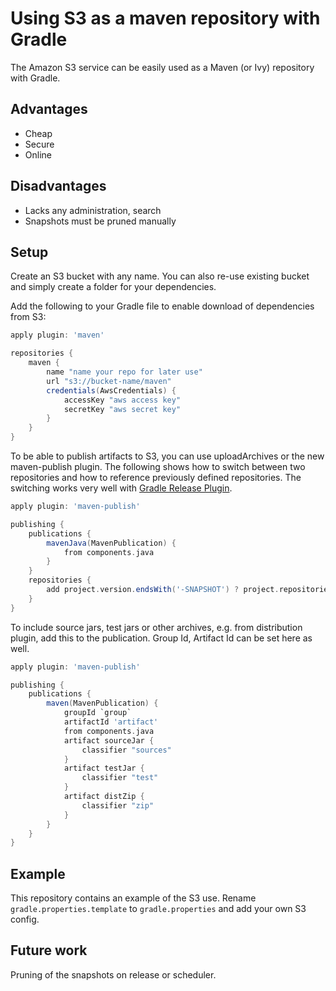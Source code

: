 Using S3 as a maven repository with Gradle
==========================================

The Amazon S3 service can be easily used as a Maven (or Ivy) repository with Gradle.

Advantages
----------
* Cheap
* Secure
* Online

Disadvantages
-------------
* Lacks any administration, search
* Snapshots must be pruned manually

Setup
-----
Create an S3 bucket with any name. You can also re-use existing bucket and simply create a folder for your dependencies.

Add the following to your Gradle file to enable download of dependencies from S3:

```gradle
apply plugin: 'maven'

repositories {
    maven {
        name "name your repo for later use"
        url "s3://bucket-name/maven"
        credentials(AwsCredentials) {
            accessKey "aws access key"
            secretKey "aws secret key"
        }
    }
}
```

To be able to publish artifacts to S3, you can use uploadArchives or the new maven-publish plugin. The following shows
how to switch between two repositories and how to reference previously defined repositories. The switching works very well
with [Gradle Release Plugin](https://github.com/researchgate/gradle-release).

```gradle
apply plugin: 'maven-publish'

publishing {
    publications {
        mavenJava(MavenPublication) {
            from components.java
        }
    }
    repositories {
        add project.version.endsWith('-SNAPSHOT') ? project.repositories.s3RepoSnapshots : project.repositories.s3RepoInternal
    }
}
```

To include source jars, test jars or other archives, e.g. from distribution plugin, add this to the publication. 
Group Id, Artifact Id can be set here as well. 

```gradle
apply plugin: 'maven-publish'

publishing {
    publications {
        maven(MavenPublication) {
            groupId `group`
            artifactId 'artifact'
            from components.java
            artifact sourceJar {
                classifier "sources"
            }
            artifact testJar {
                classifier "test"
            }
            artifact distZip {
                classifier "zip"
            }
        }
    }
}
```

Example
-------
This repository contains an example of the S3 use. Rename `gradle.properties.template` to `gradle.properties` and add
your own S3 config.

Future work
-----------
Pruning of the snapshots on release or scheduler. 